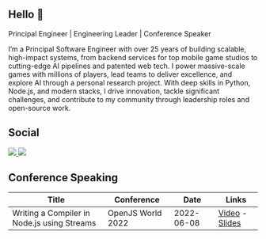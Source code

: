 ## Hello :wave:

Principal Engineer | Engineering Leader | Conference Speaker

I’m a Principal Software Engineer with over 25 years of building scalable, high-impact systems, from backend services for top mobile game studios to cutting-edge AI pipelines and patented web tech. I power massive-scale games with millions of players, lead teams to deliver excellence, and explore AI through a personal research project. With deep skills in Python, Node.js, and modern stacks, I drive innovation, tackle significant challenges, and contribute to my community through leadership roles and open-source work.

## Social

<a href="https://nestedquotes.ca/" target="_blank">
  <img src="https://img.shields.io/badge/Website-blue?style=for-the-badge&logo=site">
</a>

<a href="https://www.linkedin.com/in/jarrodconnolly/" target="_blank">
  <img src="https://img.shields.io/badge/LinkedIn-blue?style=for-the-badge&logo=linkedin&labelColor=blue">
</a>

## Conference Speaking

| Title | Conference | Date | Links |
| --- | --- | --- | --- |
| Writing a Compiler in Node.js using Streams | OpenJS World 2022 | 2022-06-08 | [Video](https://youtu.be/aPHf_-N2yTU) - [Slides](https://static.sched.com/hosted_files/openjsworld2022/78/OpenJSW%20World%202022.pdf) |
